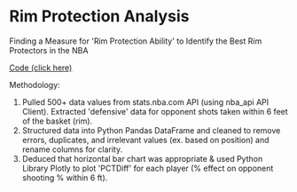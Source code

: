 # Rim Protection Analysis
Finding a Measure for 'Rim Protection Ability' to Identify the Best Rim Protectors in the NBA

[Code (click here)](https://github.com/yashwantsathish/Rebounding-Analysis/blob/main/Rim%20Protection%20Analysis.ipynb)

Methodology:
1. Pulled 500+ data values from stats.nba.com API (using nba_api API Client). Extracted 'defensive' data for opponent shots taken within 6 feet of the basket (rim).
2. Structured data into Python Pandas DataFrame and cleaned to remove errors, duplicates, and irrelevant values (ex. based on position) and rename columns for clarity.
3. Deduced that horizontal bar chart was appropriate & used Python Library Plotly to plot 'PCTDiff' for each player (% effect on opponent shooting % within 6 ft).
